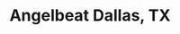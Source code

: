 ---
state: TX
region: DFW
title: Angelbeat Dallas, TX
event_url: https://www.eventbrite.com/e/angelbeat-technology-seminar-on-cloudsecurityaidata-registration-54209895256
start_date: 2019-05-09
cost: $200
topics: [ cloud, dataai, security ]
---